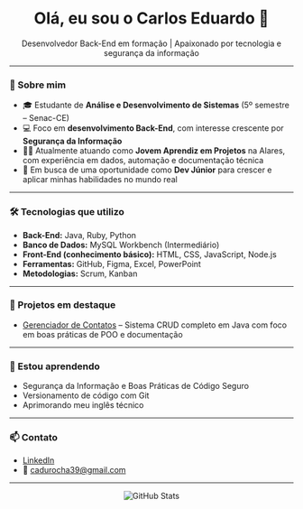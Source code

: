 <h1 align="center">Olá, eu sou o Carlos Eduardo 👋</h1>

<p align="center">
  Desenvolvedor Back-End em formação | Apaixonado por tecnologia e segurança da informação
</p>

---

### 💼 Sobre mim

- 🎓 Estudante de **Análise e Desenvolvimento de Sistemas** (5º semestre – Senac-CE)
- 💻 Foco em **desenvolvimento Back-End**, com interesse crescente por **Segurança da Informação**
- 👨‍💻 Atualmente atuando como **Jovem Aprendiz em Projetos** na Alares, com experiência em dados, automação e documentação técnica
- 🚀 Em busca de uma oportunidade como **Dev Júnior** para crescer e aplicar minhas habilidades no mundo real

---

### 🛠️ Tecnologias que utilizo

- **Back-End:** Java, Ruby, Python
- **Banco de Dados:** MySQL Workbench (Intermediário)
- **Front-End (conhecimento básico):** HTML, CSS, JavaScript, Node.js
- **Ferramentas:** GitHub, Figma, Excel, PowerPoint
- **Metodologias:** Scrum, Kanban

---

### 📌 Projetos em destaque

- [Gerenciador de Contatos](https://github.com/carloseduardo-rocha/Gerenciador-de-Contatos) – Sistema CRUD completo em Java com foco em boas práticas de POO e documentação

---

### 🌱 Estou aprendendo

- Segurança da Informação e Boas Práticas de Código Seguro
- Versionamento de código com Git
- Aprimorando meu inglês técnico

---

### 📫 Contato

- [LinkedIn](https://www.linkedin.com/in/carlos-eduardo-408087230)
- 📧 cadurocha39@gmail.com

---

<p align="center">
  <img src="https://github-readme-stats.vercel.app/api?username=carloseduardo-rocha&show_icons=true&theme=radical" alt="GitHub Stats" />
</p>
